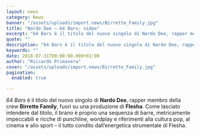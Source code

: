 ```yaml
---
layout: news
category: News
banner: "/assets/uploads/import.news/Birrette_Family.jpg"
title: "Nardo Dee – 64 Bars: video"
excerpt: "64 Bars è il titolo del nuovo singolo di Nardo Dee, rapper membro della crew Birrette Family, fuori su una produzione di Flesha. Come lasciato intendere dal titolo, il brano è proprio una sequenza di barre, metricamente impeccabili e ricche di punchline, wordplay e riferimenti alla cultura pop, al cinema e allo sport – il [&hellip"
quote: ""
description: "64 Bars è il titolo del nuovo singolo di Nardo Dee, rapper membro della crew Birrette Family, fuori su una produzione di Flesha. Come lasciato intendere dal titolo, il brano è proprio una sequenza di barre, metricamente impeccabili e ricche di punchline, wordplay e riferimenti alla cultura pop, al cinema e allo sport – il [&hellip"
keywords: ""
date: 2018-07-31T00:00:00.000+01:00
author: "Riccardo Primavera"
cover: "/assets/uploads/import.news/Birrette_Family.jpg"
pagination:
  enabled: true

---
```


_64 Bars_ è il titolo del nuovo singolo di **Nardo Dee**, rapper membro della crew **Birrette Family**, fuori su una produzione di **Flesha**. Come lasciato intendere dal titolo, il brano è proprio una sequenza di barre, metricamente impeccabili e ricche di punchline, wordplay e riferimenti alla cultura pop, al cinema e allo sport – il tutto condito dall’energetica strumentale di Flesha.